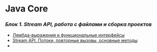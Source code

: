 # Java Core

### *Блок 1. Stream API, работа с файлами и сборка проектов*
* [Лямбда-выражения и функциональные интерфейсы](https://github.com/AlexParog/NetologyJavaCore/tree/master/src/LambdaExpressions1_1)
* [Stream API. Потоки, повторные вызовы, основные методы](https://github.com/AlexParog/NetologyJavaCore/tree/master/src/StreamAPI_1_2)
* []()


